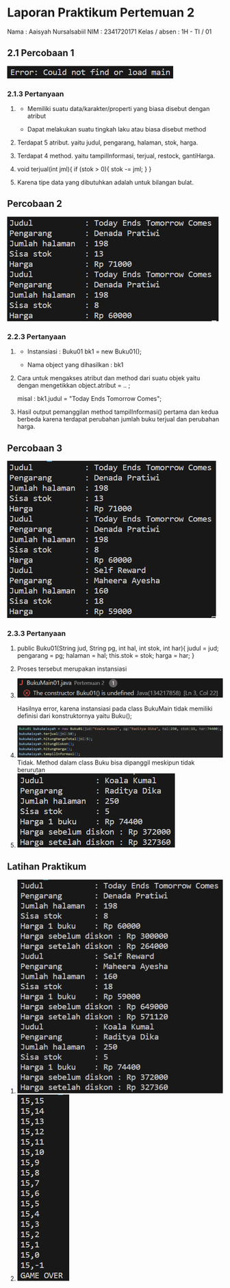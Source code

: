 # Laporan Praktikum Pertemuan 2
Nama            : Aaisyah Nursalsabiil 
NIM             : 2341720171
Kelas / absen   : 1H - TI / 01
## 2.1 Percobaan 1
<img src="Percobaan1.png">

### 2.1.3 Pertanyaan

1.  * Memiliki suatu data/karakter/properti yang biasa disebut dengan atribut

    * Dapat melakukan suatu tingkah laku atau biasa disebut method

2. Terdapat 5 atribut. yaitu judul, pengarang, halaman, stok, harga.

3. Terdapat 4 method. yaitu tampilInformasi, terjual, restock, gantiHarga.

4. void terjual(int jml){
        if (stok > 0){
        stok -= jml;
        }
    }

5. Karena tipe data yang dibutuhkan adalah untuk bilangan bulat.

## Percobaan 2
<img src="Percobaan2.png">

### 2.2.3 Pertanyaan

1.  * Instansiasi : Buku01 bk1 = new Buku01();
    
    * Nama object yang dihasilkan : bk1

2. Cara untuk mengakses atribut dan method dari suatu objek yaitu dengan mengetikkan object.atribut = .. ;

    misal : bk1.judul = "Today Ends Tomorrow Comes";

3. Hasil output pemanggilan method tampilInformasi() pertama dan kedua berbeda karena terdapat perubahan jumlah buku terjual dan perubahan harga.


## Percobaan 3
<img src="Percobaan3.png">

### 2.3.3 Pertanyaan

1.  public Buku01(String jud, String pg, int hal, int stok, int har){
        judul = jud;
        pengarang = pg;
        halaman = hal;
        this.stok = stok;
        harga = har;
    }

2. Proses tersebut merupakan instansiasi

3. <img src="Pertanyaan3.3.png">

    Hasilnya error, karena instansiasi pada class BukuMain tidak memiliki definisi dari konstruktornya yaitu Buku();

4. <img src="Pertanyaan3.4.1.png">
    Tidak. Method dalam class Buku bisa dipanggil meskipun tidak berurutan
5. <img src="Pertanyaan3.4.png">


## Latihan Praktikum
1. <img src="Latihan1.png">

2. <img src="Latihan2.png">

